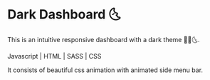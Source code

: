 # Dark Dashboard 🌜

This is an intuitive responsive dashboard with a dark theme 🐱‍👤🌜.

Javascript | HTML | SASS | CSS

It consists of beautiful css animation with animated side menu bar.

